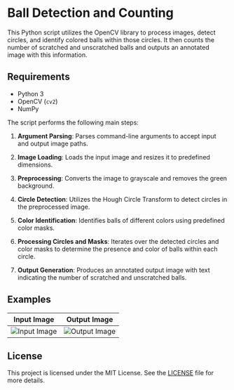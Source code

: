 

# Ball Detection and Counting

This Python script utilizes the OpenCV library to process images, detect circles, and identify colored balls within those circles. It then counts the number of scratched and unscratched balls and outputs an annotated image with this information.

## Requirements

- Python 3
- OpenCV (`cv2`)
- NumPy


The script performs the following main steps:

1. **Argument Parsing**: Parses command-line arguments to accept input and output image paths.
   
2. **Image Loading**: Loads the input image and resizes it to predefined dimensions.

3. **Preprocessing**: Converts the image to grayscale and removes the green background.

4. **Circle Detection**: Utilizes the Hough Circle Transform to detect circles in the preprocessed image.

5. **Color Identification**: Identifies balls of different colors using predefined color masks.

6. **Processing Circles and Masks**: Iterates over the detected circles and color masks to determine the presence and color of balls within each circle.

7. **Output Generation**: Produces an annotated output image with text indicating the number of scratched and unscratched balls.

## Examples

Input Image             |  Output Image
:-------------------------:|:-------------------------:
![Input Image](input_image.jpg)  |  ![Output Image](output_image.jpg)


## License

This project is licensed under the MIT License. See the [LICENSE](LICENSE) file for more details.

